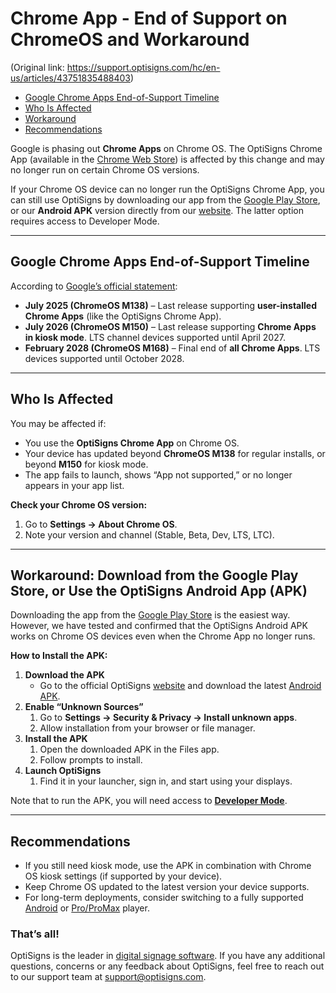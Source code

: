 # Chrome App - End of Support on ChromeOS and Workaround

(Original link: https://support.optisigns.com/hc/en-us/articles/43751835488403)

* [Google Chrome Apps End-of-Support Timeline](#EoS)
* [Who Is Affected](#Affected)
* [Workaround](#Workaround)
* [Recommendations](#Recommendations)

Google is phasing out **Chrome Apps** on Chrome OS. The OptiSigns Chrome App (available in the [Chrome Web Store](https://chromewebstore.google.com/detail/optisigns-digital-signage/ankpffnbahhgegojammhgdnbmdbfnnfe)) is affected by this change and may no longer run on certain Chrome OS versions.

If your Chrome OS device can no longer run the OptiSigns Chrome App, you can still use OptiSigns by downloading our app from the [Google Play Store](https://play.google.com/store/apps/details?id=com.optisigns.playe1&hl=en-US), or our **Android APK** version directly from our [website](https://download.optisignsapp.com/Android/optisigns_googleVersion_release_latest_stable.apk). The latter option requires access to Developer Mode.

---

## **Google Chrome Apps End-of-Support Timeline**

According to [Google’s official statement](https://support.google.com/chrome/a/answer/15950395?sjid=12937841724344377860-NC):

* **July 2025 (ChromeOS M138)** – Last release supporting **user-installed Chrome Apps** (like the OptiSigns Chrome App).
* **July 2026 (ChromeOS M150)** – Last release supporting **Chrome Apps in kiosk mode**. LTS channel devices supported until April 2027.
* **February 2028 (ChromeOS M168)** – Final end of **all Chrome Apps**. LTS devices supported until October 2028.

---

## **Who Is Affected**

You may be affected if:

* You use the **OptiSigns Chrome App** on Chrome OS.
* Your device has updated beyond **ChromeOS M138** for regular installs, or beyond **M150** for kiosk mode.
* The app fails to launch, shows “App not supported,” or no longer appears in your app list.

**Check your Chrome OS version:**

1. Go to **Settings → About Chrome OS**.
2. Note your version and channel (Stable, Beta, Dev, LTS, LTC).

---

## **Workaround: Download from the Google Play Store, or Use the OptiSigns Android App (APK)**

Downloading the app from the [Google Play Store](https://play.google.com/store/apps/details?id=com.optisigns.playe1&hl=en-US) is the easiest way. However, we have tested and confirmed that the OptiSigns Android APK works on Chrome OS devices even when the Chrome App no longer runs.

**How to Install the APK:**

1. **Download the APK**  
   - Go to the official OptiSigns [website](https://www.optisigns.com/download) and download the latest [Android APK](https://download.optisignsapp.com/Android/optisigns_googleVersion_release_latest_stable.apk).
2. **Enable “Unknown Sources”**
   1. Go to **Settings → Security & Privacy → Install unknown apps**.
   2. Allow installation from your browser or file manager.
3. **Install the APK**
   1. Open the downloaded APK in the Files app.
   2. Follow prompts to install.
4. **Launch OptiSigns**
   1. Find it in your launcher, sign in, and start using your displays.

Note that to run the APK, you will need access to [**Developer Mode**](https://developer.android.com/studio/debug/dev-options).

---

## **Recommendations**

* If you still need kiosk mode, use the APK in combination with Chrome OS kiosk settings (if supported by your device).
* Keep Chrome OS updated to the latest version your device supports.
* For long-term deployments, consider switching to a fully supported [Android](https://www.optisigns.com/product/hardware) or [Pro/ProMax](https://www.optisigns.com/product/hardware) player.

### That’s all!

OptiSigns is the leader in [digital signage software](https://www.optisigns.com/). If you have any additional questions, concerns or any feedback about OptiSigns, feel free to reach out to our support team at [support@optisigns.com](mailto:support@optisigns.com).